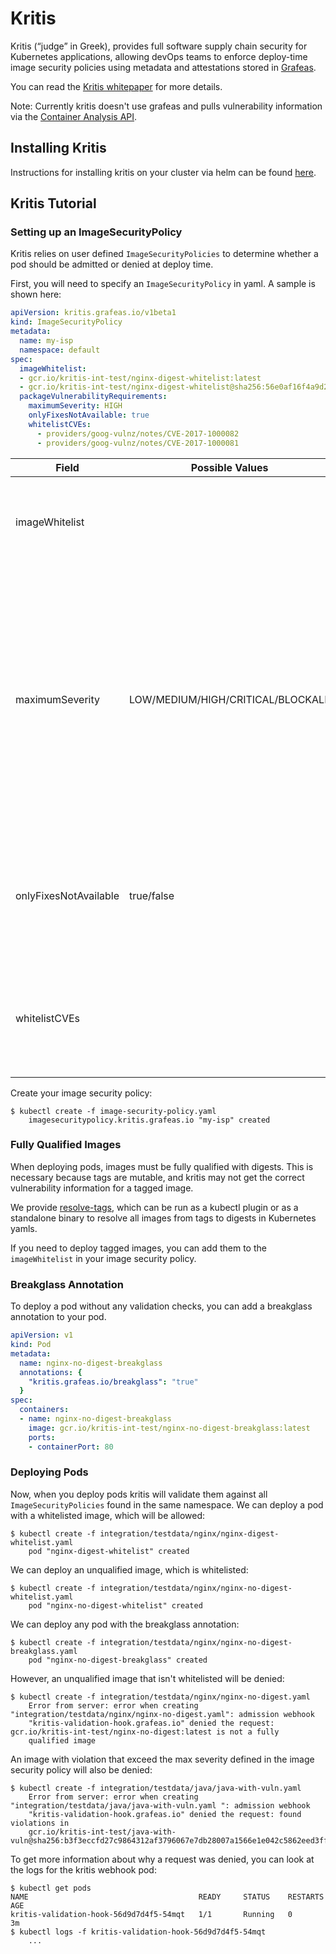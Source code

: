 # Kritis

Kritis (“judge” in Greek), provides full software supply chain security for Kubernetes applications,
allowing devOps teams to enforce deploy-time image security policies using metadata and attestations stored in [Grafeas](https://github.com/grafeas/grafeas).

You can read the [Kritis whitepaper](https://github.com/Grafeas/Grafeas/blob/master/case-studies/binary-authorization.md) for more details.

Note: Currently kritis doesn't use grafeas and pulls vulnerability information via the [Container Analysis API](https://cloud.google.com/container-analysis/api/reference/rest/).

## Installing Kritis

Instructions for installing kritis on your cluster via helm can be found [here](https://github.com/grafeas/kritis/blob/master/kritis-charts/README.md).

## Kritis Tutorial

### Setting up an ImageSecurityPolicy

Kritis relies on user defined `ImageSecurityPolicies` to determine whether a pod should be admitted or denied at deploy time.

First, you will need to specify an `ImageSecurityPolicy` in yaml. 
A sample is shown here:
```yaml
apiVersion: kritis.grafeas.io/v1beta1
kind: ImageSecurityPolicy
metadata:
  name: my-isp
  namespace: default
spec:
  imageWhitelist: 
  - gcr.io/kritis-int-test/nginx-digest-whitelist:latest
  - gcr.io/kritis-int-test/nginx-digest-whitelist@sha256:56e0af16f4a9d2401d3f55bc8d214d519f070b5317512c87568603f315a8be72
  packageVulnerabilityRequirements:
    maximumSeverity: HIGH
    onlyFixesNotAvailable: true
    whitelistCVEs:
      - providers/goog-vulnz/notes/CVE-2017-1000082
      - providers/goog-vulnz/notes/CVE-2017-1000081
```
| Field         | Possible Values           | Details  |
| ------------- | ------------- | ----- |
| imageWhitelist  | | A list of images that are whitelisted and should always be allowed. |
| maximumSeverity | LOW/MEDIUM/HIGH/CRITICAL/BLOCKALL |   The maximum CVE severity allowed in an image. An image with CVEs exceeding this limit will result in the pod being denied. `BLOCKALL` will block an image with any CVEs that aren't whitelisted.|
| onlyFixesNotAvailable | true/false | When set to true, any images that contain CVEs with fixes available will be denied. |
| whitelistCVEs |     | Ignore these CVEs when deciding whether to allow or deny a pod. |

Create your image security policy:
```
$ kubectl create -f image-security-policy.yaml 
    imagesecuritypolicy.kritis.grafeas.io "my-isp" created
```

### Fully Qualified Images
When deploying pods, images must be fully qualified with digests.
This is necessary because tags are mutable, and kritis may not get the correct vulnerability information for a tagged image.

We provide [resolve-tags](https://github.com/grafeas/kritis/blob/master/cmd/kritis/kubectl/plugins/resolve/README.md), which can be run as a kubectl plugin or as a standalone binary to resolve all images from tags to digests in Kubernetes yamls.

If you need to deploy tagged images, you can add them to the `imageWhitelist` in your image security policy.

### Breakglass Annotation
To deploy a pod without any validation checks, you can add a breakglass annotation to your pod.
```yaml
apiVersion: v1
kind: Pod
metadata:
  name: nginx-no-digest-breakglass
  annotations: {
    "kritis.grafeas.io/breakglass": "true"
  }
spec:
  containers:
  - name: nginx-no-digest-breakglass
    image: gcr.io/kritis-int-test/nginx-no-digest-breakglass:latest
    ports:
    - containerPort: 80
```

### Deploying Pods
Now, when you deploy pods kritis will validate them against all `ImageSecurityPolicies` found in the same namespace.
We can deploy a pod with a whitelisted image, which will be allowed:

```
$ kubectl create -f integration/testdata/nginx/nginx-digest-whitelist.yaml 
    pod "nginx-digest-whitelist" created
```

We can deploy an unqualified image, which is whitelisted:
```
$ kubectl create -f integration/testdata/nginx/nginx-no-digest-whitelist.yaml 
    pod "nginx-no-digest-whitelist" created
```

We can deploy any pod with the breakglass annotation:
```
$ kubectl create -f integration/testdata/nginx/nginx-no-digest-breakglass.yaml 
    pod "nginx-no-digest-breakglass" created
```

However, an unqualified image that isn't whitelisted will be denied:
```
$ kubectl create -f integration/testdata/nginx/nginx-no-digest.yaml
    Error from server: error when creating "integration/testdata/nginx/nginx-no-digest.yaml": admission webhook 
    "kritis-validation-hook.grafeas.io" denied the request: gcr.io/kritis-int-test/nginx-no-digest:latest is not a fully 
    qualified image
```

An image with violation that exceed the max severity defined in the image security policy will also be denied:
```
$ kubectl create -f integration/testdata/java/java-with-vuln.yaml 
    Error from server: error when creating "integration/testdata/java/java-with-vuln.yaml ": admission webhook 
    "kritis-validation-hook.grafeas.io" denied the request: found violations in 
    gcr.io/kritis-int-test/java-with-vuln@sha256:b3f3eccfd27c9864312af3796067e7db28007a1566e1e042c5862eed3ff1b2c8
```

To get more information about why a request was denied, you can look at the logs for the kritis webhook pod:
```
$ kubectl get pods
NAME                                      READY     STATUS    RESTARTS   AGE
kritis-validation-hook-56d9d7d4f5-54mqt   1/1       Running   0          3m
$ kubectl logs -f kritis-validation-hook-56d9d7d4f5-54mqt
    ...
```
